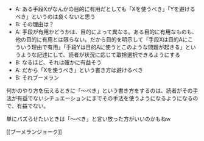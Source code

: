 
- A: ある手段Xがなんかの目的に有用だとしても「Xを使うべき」「Yを避けるべき」というのは良くないと思う
- B: その理由は？
- A: 手段が有用かどうかは、目的によって異なる。ある目的に有用なものも、他の目的に有用とは限らない。だから目的を明示して「手段Xは目的Aにこういう理由で有用」「手段Yは目的Aに使うとこのような問題が起きる」というような記述にして、読者が状況に応じて取捨選択できるようにする
- B: なるほど、それは確かに有益そう
- A: だから「Xを使うべき」という書き方は避けるべき
- B: それブーメラン

何かのやり方を伝えるときに「〜べき」という書き方をするのは、読者がその手法が有益でないシチュエーションにまでその手法を使うようになるようになるので、有益でない。

単にバズらせたいときは「〜べき」と言い放った方がいいのかもねw

[[ブーメランジョーク]]
